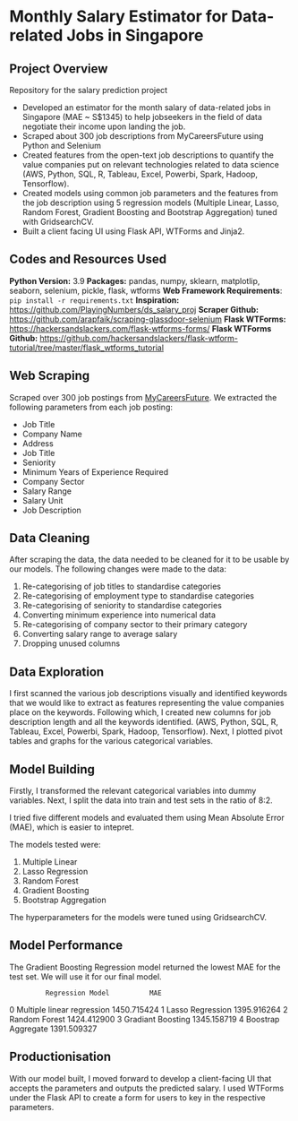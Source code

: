 # Monthly Salary Estimator for Data-related Jobs in Singapore

## Project Overview

 Repository for the salary prediction project
 - Developed an estimator for the month salary of data-related jobs in Singapore (MAE ~ S$1345) to help jobseekers in the field of data negotiate their income upon landing the job.
 - Scraped about 300 job descriptions from MyCareersFuture using Python and Selenium
 - Created features from the open-text job descriptions to quantify the value companies put on relevant technologies related to data science (AWS, Python, SQL, R, Tableau, Excel, Powerbi, Spark, Hadoop, Tensorflow).
 - Created models using common job parameters and the features from the job description using 5 regression models (Multiple Linear, Lasso, Random Forest, Gradient Boosting and Bootstrap Aggregation) tuned with GridsearchCV.
 - Built a client facing UI using Flask API, WTForms and Jinja2. 

## Codes and Resources Used

**Python Version:** 3.9
**Packages:** pandas, numpy, sklearn, matplotlip, seaborn, selenium, pickle, flask, wtforms
**Web Framework Requirements**: ```pip install -r requirements.txt```
**Inspiration:** https://github.com/PlayingNumbers/ds_salary_proj
**Scraper Github:** https://github.com/arapfaik/scraping-glassdoor-selenium
**Flask WTForms:** https://hackersandslackers.com/flask-wtforms-forms/
**Flask WTForms Github:** https://github.com/hackersandslackers/flask-wtform-tutorial/tree/master/flask_wtforms_tutorial

## Web Scraping

Scraped over 300 job postings from [MyCareersFuture](https://www.mycareersfuture.gov.sg/). We extracted the following parameters from each job posting:
- Job Title
- Company Name
- Address
- Job Title
- Seniority
- Minimum Years of Experience Required
- Company Sector
- Salary Range
- Salary Unit
- Job Description

## Data Cleaning

After scraping the data, the data needed to be cleaned for it to be usable by our models. The following changes were made to the data:
1. Re-categorising of job titles to standardise categories
2. Re-categorising of employment type to standardise categories
3. Re-categorising of seniority to standardise categories
4. Converting minimum experience into numerical data
5. Re-categorising of company sector to their primary category
6. Converting salary range to average salary
7. Dropping unused columns

## Data Exploration

I first scanned the various job descriptions visually and identified keywords that we would like to extract as features representing the value companies place on the keywords. Following which, I created new columns for job description length and all the keywords identified. (AWS, Python, SQL, R, Tableau, Excel, Powerbi, Spark, Hadoop, Tensorflow). Next, I plotted pivot tables and graphs for the various categorical variables.

## Model Building

Firstly, I transformed the relevant categorical variables into dummy variables. Next, I split the data into train and test sets in the ratio of 8:2.

I tried five different models and evaluated them using Mean Absolute Error (MAE), which is easier to intepret.

The models tested were:
1. Multiple Linear
2. Lasso Regression
3. Random Forest
4. Gradient Boosting
5. Bootstrap Aggregation

The hyperparameters for the models were tuned using GridsearchCV.

## Model Performance

The Gradient Boosting Regression model returned the lowest MAE for the test set. We will use it for our final model.

             Regression Model          MAE
0  Multiple linear regression  1450.715424
1            Lasso Regression  1395.916264
2               Random Forest  1424.412900
3           Gradiant Boosting  1345.158719
4          Boostrap Aggregate  1391.509327

## Productionisation

With our model built, I moved forward to develop a client-facing UI that accepts the parameters and outputs the predicted salary. I used WTForms under the Flask API to create a form for users to key in the respective parameters. 
